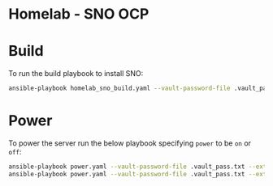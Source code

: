 # Homelab - SNO OCP

# Build
To run the build playbook to install SNO:
```bash
ansible-playbook homelab_sno_build.yaml --vault-password-file .vault_pass.txt
```

# Power
To power the server run the below playbook specifying `power` to be `on` or `off`:
```bash
ansible-playbook power.yaml --vault-password-file .vault_pass.txt --extra-vars power=on
ansible-playbook power.yaml --vault-password-file .vault_pass.txt --extra-vars power=off
```
